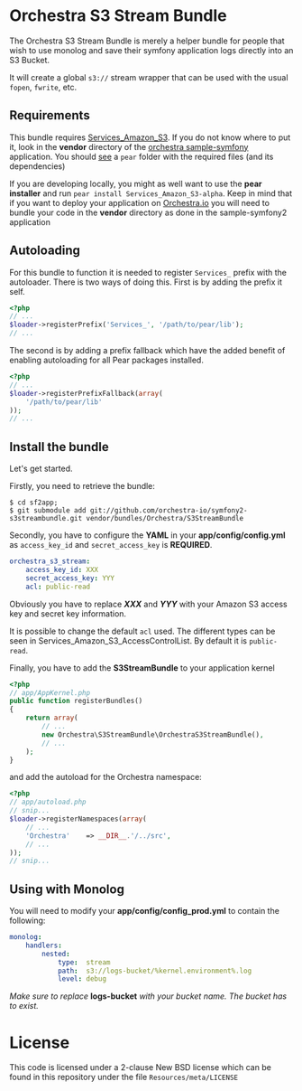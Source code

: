 # Orchestra S3 Stream Bundle

The Orchestra S3 Stream Bundle is merely a helper bundle for people that wish to use monolog
and save their symfony application logs directly into an S3 Bucket. 

It will create a global `s3://` stream wrapper that can be used with the usual `fopen`, `fwrite`, etc.


## Requirements

This bundle requires [Services_Amazon_S3](http://pear.php.net/Services_Amazon_S3). If you do not know where to put it,
look in the **vendor** directory of the [orchestra sample-symfony](https://github.com/orchestra-io/sample-symfony2) application. 
You should [see](https://github.com/orchestra-io/sample-symfony2/tree/master/vendor/pear) a `pear` folder with the required files (and its dependencies)

If you are developing locally, you might as well want to use the **pear installer** and run `pear install Services_Amazon_S3-alpha`. Keep in mind
that if you want to deploy your application on [Orchestra.io](http://orchestra.io) you will need to bundle your code in the **vendor** directory as
done in the sample-symfony2 application

## Autoloading

For this bundle to function it is needed to register `Services_` prefix with the autoloader. There is two ways of doing this.
First is by adding the prefix it self.

``` php
<?php
// ...
$loader->registerPrefix('Services_', '/path/to/pear/lib');
// ...
```

The second is by adding a prefix fallback which have the added benefit of enabling autoloading for all Pear packages installed.

``` php
<?php
// ...
$loader->registerPrefixFallback(array(
    '/path/to/pear/lib'
));
// ...
```

## Install the bundle

Let's get started. 

Firstly, you need to retrieve the bundle:

``` shell
$ cd sf2app;
$ git submodule add git://github.com/orchestra-io/symfony2-s3streambundle.git vendor/bundles/Orchestra/S3StreamBundle
```

Secondly, you have to configure the **YAML** in your **app/config/config.yml** as `access_key_id` and `secret_access_key` is **REQUIRED**.

``` yml
orchestra_s3_stream:
    access_key_id: XXX
    secret_access_key: YYY
    acl: public-read
```

Obviously you have to replace ***XXX*** and ***YYY*** with your Amazon S3 access key and secret
key information.

It is possible to change the default `acl` used. The different types can be seen in Services_Amazon_S3_AccessControlList.
By default it is `public-read`.

Finally, you have to add the **S3StreamBundle** to your application kernel

``` php
<?php
// app/AppKernel.php
public function registerBundles()
{
    return array(
        // ...
        new Orchestra\S3StreamBundle\OrchestraS3StreamBundle(),
        // ...
    );
}
```

and add the autoload for the Orchestra namespace:

``` php
<?php
// app/autoload.php
// snip...
$loader->registerNamespaces(array(
    // ...
    'Orchestra'    => __DIR__.'/../src',
    // ...
));
// snip...
```

## Using with Monolog

You will need to modify your **app/config/config_prod.yml** to contain the following:

``` yml
monolog:
    handlers:
        nested:
            type:  stream
            path:  s3://logs-bucket/%kernel.environment%.log
            level: debug
```

*Make sure to replace* **logs-bucket** *with your bucket name. The bucket has to exist.*

# License

This code is licensed under a 2-clause New BSD license which can be found in this repository under
the file `Resources/meta/LICENSE`

